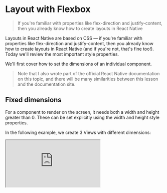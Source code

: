 # Layout with Flexbox

> If you're familiar with properties like flex-direction and justify-content, then you already know how to create layouts in React Native

Layouts in React Native are based on CSS — if you're familiar with properties like flex-direction and justify-content, then you already know how to create layouts in React Native (and if you're not, that's fine too!). Today we'll review the most important style properties.

We'll first cover how to set the dimensions of an individual component.

> Note that I also wrote part of the official React Native documentation on this topic, and there will be many similarities between this lesson and the documentation site.

## Fixed dimensions

For a component to render on the screen, it needs both a width and height greater than 0. These can be set explicitly using the width and height style properties.

In the following example, we create 3 Views with different dimensions:

<iframe src="https://snack.expo.io/embedded/@dabbott/width-and-height?preview=true&platform=web" />

Setting dimensions this way is common for components that should always render at exactly the same size, regardless of screen dimensions.

## Flex dimensions

We can use the flex style property to define a component that expands or shrinks to fill the available screen space. We do this frequently, since mobile devices have a wide range of screen sizes, and we want our app to look good on all of them.

In this example, we create 3 Views that fill the height of the screen, regardless how big or small the screen is:

<iframe src="https://snack.expo.io/embedded/@dabbott/width-and-height?preview=true&platform=web" />

When using flex, we pass a number value. The larger the value, the higher the ratio of space a component will take compared to its siblings. A component with no siblings will fill its parent fully as long as the value is greater than 0.
A flex value of 0 indicates that the component should not expand beyond its "intrinsic dimensions". In the following example, we render one Text component with a flex value of 0, and another with a flex value of 1.

<iframe src="https://snack.expo.io/embedded/@dabbott/flex-dimensions?preview=true&platform=web" />

The intrinsic height of the text component is just large enough to fit the text itself. Note that flex defaults to 0 (use intrinsic dimensions), and that many components have an intrinsic width and height of 0 (such as View). If a component has a width or height of 0, nothing will render on the screen. This is a common source of confusion for beginners.

## Laying out children

So far we've covered how a component can specify its own dimensions. Most layout properties, however, are controlled by a component's parent.

We normally use a combination of flexDirection, justifyContent, and alignItems on a parent component to determine the layout of its children.

### flexDirection

We use flexDirection to choose either a vertical or horizontal layout of children components. The two values we commonly use are:

- **row**: Align children from left to right.
- **column**: (default) Align children from top to bottom.

<iframe src="https://snack.expo.io/embedded/@dabbott/flex-direction?preview=true&platform=web" />

The option we choose here determines the main axis of the layout. Our choice here will affect the meaning of the other layout properties.

> There are two other options for `flexDirection`, `row-reverse` and `column-reverse`, which will reverse the order of the children. These are rarely used; instead of adjusting the layout, reverse the order of the children in the component's render method.

### justifyContent

We use justifyContent to determine the distribution of children align the primary axis. Here are the options for values we can use:

- **flex-start**: (default) Distribute children at the start of the main axis.
- **center**: Distribute children in the center of the main axis.
- **flex-end**: Distribute children at the end of the main axis.
- **space-between**: Distribute children evenly along the main axis, with remaining space between the children.
- **space-around**: Distribute children evenly along the main axis, with remaining space between the children, and also at the beginning and end of the main axis.

<iframe src="https://snack.expo.io/embedded/@dabbott/justify-content?preview=true&platform=web" />

### alignItems

We use alignItems to determine the alignment of children along the cross axis. The cross axis is the axis that runs perpendicular to the main axis, e.g. if our flex-direction is column then our main axis is vertical and our cross axis is horizontal. Here are the options for values we can use:

- **stretch**: (default) Stretch children to fill the parent.
- **flex-start**: Align children at the start of cross axis.
- **flex-end**: Align children at the end of cross axis.
- **center**: Align children at the center of cross axis.
- **baseline**: Align children along a common baseline. Individual children can be set to be the reference baseline for their parents.

<iframe src="https://snack.expo.io/embedded/@dabbott/align-items?preview=true&platform=web" />

> Note that _stretch_ will not stretch a child if its `width` is set explitly (or height in the case of a `flexDirection: row` parent).

## Differences from CSS

The most important difference between flexbox in CSS and React Native are the default values.

Here are the defaults for CSS:

```css
flex-direction: row;
align-items: flex-start;
position: static;
```

And React Native:

```css
flex-direction: column;
align-items: stretch;
position: relative;
```

Defaulting to a column layout on mobile is reasonable, since phones are by far the most common mobile device, and most of the time they're used in a vertical layout.

There are a few other differences, such as flex only supporting a single number value in React Native, but the framework will generally warn you if you try to do something that isn't supported.
